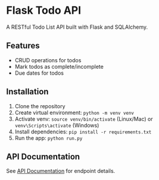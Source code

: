# Flask Todo API

A RESTful Todo List API built with Flask and SQLAlchemy.

## Features
- CRUD operations for todos
- Mark todos as complete/incomplete
- Due dates for todos

## Installation
1. Clone the repository
2. Create virtual environment: `python -m venv venv`
3. Activate venv: `source venv/bin/activate` (Linux/Mac) or `venv\Scripts\activate` (Windows)
4. Install dependencies: `pip install -r requirements.txt`
5. Run the app: `python run.py`

## API Documentation
See [API Documentation](API_DOCS.md) for endpoint details.